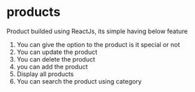 # products
 Product builded using ReactJs, its simple having below feature

1. You can give the option to the product is it special or not
2. You can update the product
3. You can delete the product
4. you can add the product
5. Display all products
6. You can search the product using category